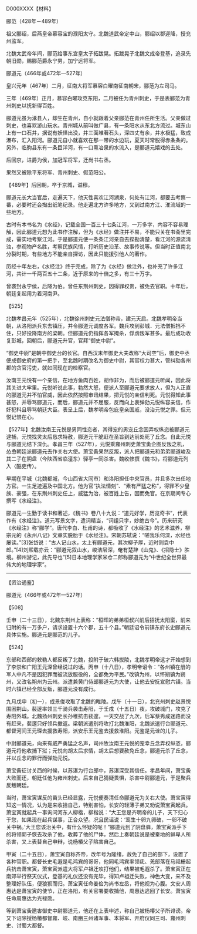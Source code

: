 D000XXXX【材料】

郦范（428年－489年）

祖父郦绍，后燕皇帝慕容宝的濮阳太守。北魏道武帝定中山，郦绍以郡迎降，授兖州监军。

北魏太武帝年间，郦范给事东宫皇太子拓跋晃。拓跋晃子北魏文成帝登基，追录先朝旧勋，赐郦范爵永宁男，加宁远将军。

郦道元（466年或472年—527年）

皇兴元年（467年）二月，征南大将军慕容白曜南征南朝宋，郦范为左司马。

三年（469年）正月，慕容白曜攻克东阳，二月被任为青州刺史，于是表郦范为青州刺史以抚新得百姓。



郦道元虽为涿县人，却生在青州，自小就跟着父亲郦范在青州任所生活。父亲做过刺史，也喜欢游山玩水。青州城从前叫做广县，有一条阳水从东北方流过。城东山上有一口石井，据说有妖怪出没，井三面堆著石头，深四丈有余，井水极猛，致成瀑布，汇入阳河。郦道元自小就喜欢在那一带的水边玩，夏天时常脱得赤条条的。另外，临朐县东有一条巨洋河，有一口熏冶泉的水流入，是郦道元嬉戏的去处。



后回京，进爵为侯，加冠军将军，迁尚书右丞。

果然又被除平东将军、青州刺史、假范阳公。

【489年】后回朝，卒于京城，谥穆。



郦道元长大当官后，走遍天下，他天性喜欢江河湖泉，何处有江河，都要去考察一番，必要时还会掏出纸笔纪录。他走遍北方许多地方，又到过南方江、淮流域的一些地方。

古时有本书名为《水经》，记载全国一百三十七条江河，一万多字，内容不容易理解，因此郦道元想为此书作注解，但为《水经》做注并不易，不能只关在书斋里完成，需实地考察江河。于是郦道元便一条条江河亲自去探勘清楚，看江河的源流清浊，参观物产名胜，考察民族风情，打听历史沿革、故事传说等。但当时正值南北分裂时期，有些地方不能亲自探访，因此只能援引他人的著作。



历经十年左右，《水经注》终于完成，除了为《水经》做注外，也补充了许多江河，共计一千两百五十二条，近于原来的十倍之多，有三十万字。



曾袭封永宁侯，后降为伯。曾任东荆州刺史，因得罪权贵，被免去官职。十年后，朝廷复起用为着河南尹。

【525】

北魏孝昌元年（525年），北魏徐州刺史元法僧称帝，建元天启。北魏孝明帝当朝，从洛阳派兵东去镇压，并令郦道元调度各军。魏兵攻到彭城．元法僧抵挡不住，只好投降南方的梁朝。但郦道元仍指挥各军掩杀，俘虏叛军甚多。最后成功收复彭城，回朝后，郦道元升官，官拜“御史中尉”。



“御史中尉”是朝中御史台的长官。自西汉末年御史大夫改称“大司空”后，御史中丞便成御史府的第一把手，至北魏时期改名为御史中尉，其官权力甚大，管纠劾各州郡的贪官污吏，就如同现在的检察官。



汝南王元悦有一个亲信，在地方鱼肉百姓，胡作非为，而后被郦道元听闻，因此将其关进大牢里。元悦听说此事，勃然大怒，便派人至郦道元要求放人，但为人正直的郦道元并不怕官威，因此依然按照审讯结果，把元悦的亲信判死。元悦得知此事甚怒，并辱骂郦道元，而后，郦道元并不屈服，反而向上表弹劾元悦纵容亲信，作奸犯科且辱骂朝廷大臣。表呈上后，魏孝明帝包庇皇亲国戚，没治元悦之罪。但元悦记恨在心。



【527年】北魏汝南王元悦是男同性恋者，其得宠的男宠丘念因弄权纵恣被郦道元逮捕，元悦找灵太后恳求特赦，郦道元干脆赶在圣旨到达前处死了丘念。自此元悦与郦道元结下深仇。孝昌三年（527年），元悦乘雍州刺史萧宝夤企图反叛之机，怂恿朝廷派郦道元去作关右大使。萧宝夤果然反叛，派人把郦道元和弟弟郦道峻及其二子在阴盘（今陕西省临潼东）驿亭一同杀害。魏收修撰《魏书》，将郦道元列入〈酷吏传〉。







早期在平城（北魏都城，今山西省大同市）和洛阳担任中央官员，并且多次出任地方官。一生足迹遍及中国北方。他为官“执法情刻”、“素有严猛之称”，得罪不少皇族、豪强，在东荆州刺史任上，威猛为治，被百姓上告，因而免官。在京期间专心撰写《水经注》。



郦道元一生勤于读书和著述，《魏书》卷八十九说：“道元好学，历览奇书”，代表作有《水经注》。道元写景文字，遣词精当，“词组只字，妙绝古今”。历来研究《水经注》称“郦学”。唐代李白、杜甫的诗，都吸收了《水经注》的艺术滋养，柳宗元的《永州八记》文章实脱胎于《水经注》。宋朝苏轼说：“嗟我乐何深，水经也屡读。”[3]张岱说：“古人记山水，太上有郦道元，其次柳子厚，近时则袁中郎。”[4]刘熙载亦云：“郦道元叙山水，峻洁层深，奄有楚辞《山鬼》、《招隐士》胜境。柳州游记，此先导也”[5]日本地理学家米仓二郎称郦道元为“中世纪全世界最伟大的地理学家”。





---

【资治通鉴】

郦道元（466年或472年—527年）

【508】

壬申（二十三日），北魏东荆州上表称：“桓晖的弟弟桓叔兴前后招抚太阳蛮，前来归附的有一万多户，请求设置十六个郡，五十个县。”朝廷诏令前镇东府长史郦道元具体实施。郦道元是郦范的儿子。

【524】

东部和西部的敕勒人都反叛了北魏，投附于破六韩拔陵，北魏孝明帝这才开始想到了李崇和广阳王元深曾经说过的话。丙申（十八日），孝明帝诏令：“各州镇在册的军人中凡不是因犯罪而被流放服役的，全都免为平民。”改镇为州，以怀朔镇为朔州，又改名朔州为云州。派遣兼黄门侍郎郦道元为大使，让他去安抚宣慰六镇。当时六镇已经全部反叛，郦道元没有成行。





九月戊申（初一），成景俊攻取了北魏的睢陵。戊午（十一日），北兖州刺史赵景悦围困荆山。裴邃率领三千骑兵袭击寿阳，于壬戌（十五日）夜，攻破城门，攻克了寿阳外城。北魏扬州刺史长孙稚抗击裴邃，一天交战了九次，后军蔡秀成迷路而没有赶来，裴邃只好领兵撤返。梁朝派遣别将攻打北魏淮阳，北魏派遣行台郦道元、都督河间王元琛去援救寿阳，派安乐王元鉴去援救淮阳。元鉴是元诠的儿子。



中尉郦道元，向来有威严勇猛之名声，司州牧汝南王元悦的宠幸丘念弄权纵恣，郦道元将他收捕下狱；元悦向胡太后求情，胡太后想要赦免丘念，郦道元杀了丘念，并以丘念的罪行而弹劾元悦。



萧宝夤征讨关西的时候，以苏湛为行台郎中，苏湛深受其信任。孝昌年间，萧宝夤大败而还，朝廷任他为雍州刺史。后来自己猜疑畏惧，杀害中尉郦道元，于是聚兵反叛朝廷。



当时，萧宝寅谋反的苗头已经显露，元悦便奏清任命郦道元为关右大使。萧宝寅得知这一情况，认为是来收拾自己，特别害怕，长安的轻薄子弟又劝说萧宝寅起兵。萧宝寅就起兵一事询问河东人柳楷，柳楷说：“大王您是齐明帝的儿子，天下归心于您，如果现在起兵谋事，正合众望。况且民谣说：‘鸾生十卵九卵破，一卵不破关中祸。’大王您该治关中，有什么怀疑的呢！”郦道元到了阴盘驿，萧宝寅派手下的将领郭子恢去攻杀了他，收葬了他的尸体，然后上奏朝廷说是被秦地的鲜卑人所杀害，又上表替自己申辩，说杨椿父子陷害自己。

甲寅（二十五日），萧宝寅自称齐帝，改年号为隆绪，赦免了自己的部下，设置了各种官职。都督长史毛遐是毛鸿宾的哥哥，他同毛鸿宾率领氐、羌部落在马祗栅起兵抗击萧宝寅，萧宝寅派遣大将军卢祖迁攻打他们，结果被毛遐杀了。萧宝寅正在南郊举行祭天仪式，登基的礼仪还没有完毕，得知卢祖迁失败，神色大变，来不及整理好队伍，便狼狈而归。萧宝寅任命姜俭为尚书左丞，将他视为心腹。文安人周惠达是萧宝寅的使节，正在洛阳，有关官署要收捕他，周惠达逃回了长安。萧宝寅任命周惠达为光禄勋。

等到萧宝夤邀害御史中尉郦道元，他还在上表申述，称自己被杨椿父子所诽谤。帝又下诏除授杨椿都督雍、岐、南豳三州诸军事、本将军、开府仪同三司、雍州刺史、讨蜀大都督。